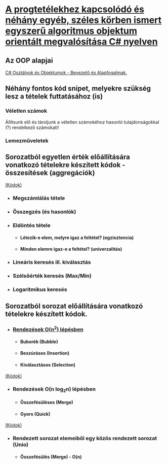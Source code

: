 # [A progtetélekhez kapcsolódó és néhány egyéb, széles körben ismert egyszerű algoritmus objektum orientált megvalósítása C# nyelven](https://github.com/edutainer/progtetelek/wiki/Programoz%C3%A1si-t%C3%A9telek-programk%C3%B3djai)
## Az OOP alapjai
  [C# Osztályok és Objektumok - Bevezető és Alapfogalmak.](https://github.com/edutainer/progtetelek/wiki)
  
## Néhány fontos kód snipet, melyekre szükség lesz a tételek futtatásához (is) 
### Véletlen számok
Állítsunk elő és tároljunk a véletlen számokéhoz hasonló tulajdonságokkal (?) rendelkező számokatí!
### Lemezműveletek
## Sorozatból egyetlen érték előállítására vonatkozó tételekre készített kódok - összesítések (aggregációk)
[(Kódok)](https://github.com/edutainer/progtetelek/blob/master/conseq/Sequence_2SingleVal.cs)
- ### Megszámlálás tétele
- ### Összegzés (és hasonlók) 
- ### Eldöntés tétele
  * #### Létezik-e elem, melyre igaz a feltétel? (egzisztencia)
  * #### Minden elemre igaz-e a feltétel? (univerzalitás) 
- ### Lineáris keresés ill. kiválasztás
- ### Szélsőérték keresés (Max/Min)
- ### Logaritmikus keresés
## Sorozatból sorozat előállítására vonatkozó tételekre készített kódok.
- ### [Rendezések O(n<sup>2</sup>) lépésben](https://github.com/edutainer/progtetelek/wiki/Rendez%C5%91-algoritmusok)

  * #### Buborék (Bubble)
  * #### Beszúrásos (Insertion)
  * #### Kiválasztásos (Selection)
[(Kódok)](https://github.com/edutainer/progtetelek/blob/master/conseq/Sequence_2SingleValAndSingleSort.cs)
- ### Rendezések O(n log<sub>2</sub>n) lépésben
  * #### Összefésüléses (Merge)
  * #### Gyors (Quick)
[(Kódok)](https://github.com/edutainer/progtetelek/blob/master/conseq/Sequence_2SingleValAndSort.cs)
- ### Rendezett sorozat elemeiből egy közös rendezett sorozat (Unio)
  * #### Összefésülés (Merge) - O(n)



